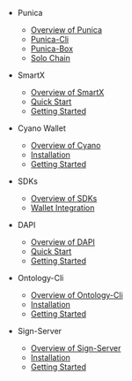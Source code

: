 - Punica
  - [Overview of Punica](docs-jp/Punica/punica.md)
  - [Punica-Cli](docs-jp/Punica/punica-cli.md)
  - [Punica-Box](docs-jp/Punica/punica-box.md)
  - [Solo Chain](docs-jp/Punica/solo-chain.md)

- SmartX
  - [Overview of SmartX](docs-jp/SmartX/overview.md)
  - [Quick Start](docs-jp/SmartX/quickstart.md)
  - [Getting Started](docs-jp/SmartX/getting-started.md)

- Cyano Wallet
  - [Overview of Cyano](docs-jp/Cyano/overview.md)
  - [Installation](docs-jp/Cyano/installation.md)
  - [Getting Started](docs-jp/Cyano/getting-started.md)

- SDKs
  - [Overview of SDKs](docs-jp/SDKs/SDKs.md)
  - [Wallet Integration](docs-jp/SDKs/wallet-intergration.md)

- DAPI
  - [Overview of DAPI](docs-jp/dApi/overview.md)
  - [Quick Start](docs-jp/dApi/quickstart.md)
  - [Getting Started](docs-jp/dApi/getting-started.md)

- Ontology-Cli
  - [Overview of Ontology-Cli](docs-jp/OntologyCli/overview.md)
  - [Installation](docs-jp/OntologyCli/installation.md)
  - [Getting Started](docs-jp/OntologyCli/getting-started.md)

- Sign-Server
  - [Overview of Sign-Server](docs-jp/SignServer/overview.md)
  - [Installation](docs-jp/SignServer/installation.md)
  - [Getting Started](docs-jp/SignServer/getting-started.md)
